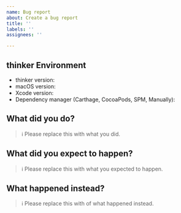 ```yaml
---
name: Bug report
about: Create a bug report
title: ''
labels: ''
assignees: ''

---
```


## thinker Environment

- thinker version:
- macOS version:
- Xcode version:
- Dependency manager (Carthage, CocoaPods, SPM, Manually):

## What did you do?

> ℹ Please replace this with what you did.

## What did you expect to happen?

> ℹ Please replace this with what you expected to happen.

## What happened instead?

> ℹ Please replace this with of what happened instead.
